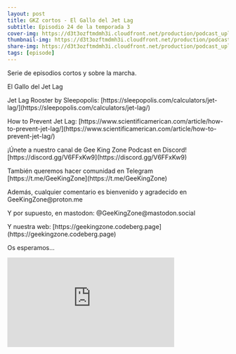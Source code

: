 ```yaml
---
layout: post
title: GKZ cortos - El Gallo del Jet Lag
subtitle: Episodio 24 de la temporada 3
cover-img: https://d3t3ozftmdmh3i.cloudfront.net/production/podcast_uploaded_nologo/14743809/14743809-1619370377976-ce118b9b0f9a8.jpg
thumbnail-img: https://d3t3ozftmdmh3i.cloudfront.net/production/podcast_uploaded_nologo/14743809/14743809-1619370377976-ce118b9b0f9a8.jpg
share-img: https://d3t3ozftmdmh3i.cloudfront.net/production/podcast_uploaded_nologo/14743809/14743809-1619370377976-ce118b9b0f9a8.jpg
tags: [episode]
---
```


<p>Serie de episodios cortos y sobre la marcha.</p>
<p>El Gallo del Jet Lag</p>
<p>Jet Lag Rooster by Sleepopolis: [https://sleepopolis.com/calculators/jet-lag/](https://sleepopolis.com/calculators/jet-lag/)</p>
<p>How to Prevent Jet Lag: [https://www.scientificamerican.com/article/how-to-prevent-jet-lag/](https://www.scientificamerican.com/article/how-to-prevent-jet-lag/)</p>
<p>¡Únete a nuestro canal de Gee King Zone Podcast en Discord! [https://discord.gg/V6FFxKw9](https://discord.gg/V6FFxKw9)</p>
<p>También queremos hacer comunidad en Telegram [https://t.me/GeeKingZone](https://t.me/GeeKingZone)</p>
<p>Además, cualquier comentario es bienvenido y agradecido en GeeKingZone@proton.me</p>
<p>Y por supuesto, en mastodon: @GeeKingZone@mastodon.social</p>
<p>Y nuestra web: [https://geekingzone.codeberg.page](https://geekingzone.codeberg.page)</p>
<p>Os esperamos...</p>
<iframe src='https://podcasters.spotify.com/pod/show/geekingzone/embed/episodes/GKZ-cortos---El-Gallo-del-Jet-Lag-e1s7cn0' height='204px' width='380px' frameborder='0' scrolling='no'></iframe>